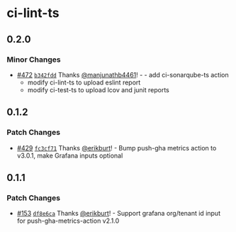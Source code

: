 # ci-lint-ts

## 0.2.0

### Minor Changes

- [#472](https://github.com/smartcontractkit/.github/pull/472)
  [`b342fdd`](https://github.com/smartcontractkit/.github/commit/b342fdddf28d502d752bd8aad5c1932c5c172e0c)
  Thanks [@manjunathb4461](https://github.com/manjunathb4461)! - - add
  ci-sonarqube-ts action
  - modify ci-lint-ts to upload eslint report
  - modify ci-test-ts to upload lcov and junit reports

## 0.1.2

### Patch Changes

- [#429](https://github.com/smartcontractkit/.github/pull/429)
  [`fc3cf71`](https://github.com/smartcontractkit/.github/commit/fc3cf71f41e6bcdedf28f9d04058343bb66206d5)
  Thanks [@erikburt](https://github.com/erikburt)! - Bump push-gha metrics
  action to v3.0.1, make Grafana inputs optional

## 0.1.1

### Patch Changes

- [#153](https://github.com/smartcontractkit/.github/pull/153)
  [`df8e6ca`](https://github.com/smartcontractkit/.github/commit/df8e6cab6b0aa2f152575d5f7aade5e712a53b86)
  Thanks [@erikburt](https://github.com/erikburt)! - Support grafana org/tenant
  id input for push-gha-metrics-action v2.1.0
